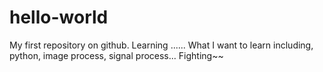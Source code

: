 # hello-world
My first repository on github. Learning ......
What I want to learn including, python, image process, signal process...
Fighting~~
